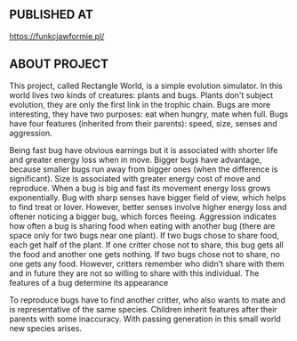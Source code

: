 ## PUBLISHED AT

https://funkcjawformie.pl/

## ABOUT PROJECT

This project, called Rectangle World, is a simple evolution simulator. In this world lives two kinds of creatures: plants and bugs. Plants don't subject evolution, they are only the first link in the trophic chain. Bugs are more interesting, they have two purposes: eat when hungry, mate when full. Bugs have four features (inherited from their parents): speed, size, senses and aggression.

Being fast bug have obvious earnings but it is associated with shorter life and greater energy loss when in move. Bigger bugs have advantage, because smaller bugs run away from bigger ones (when the difference is significant). Size is associated with greater energy cost of move and reproduce. When a bug is big and fast its movement energy loss grows exponentially. Bug with sharp senses have bigger field of view, which helps to find treat or lover. However, better senses involve higher energy loss and oftener noticing a bigger bug, which forces fleeing. Aggression indicates how often a bug is sharing food when eating with another bug (there are space only for two bugs near one plant). If two bugs chose to share food, each get half of the plant. If one critter chose not to share, this bug gets all the food and another one gets nothing. If two bugs chose not to share, no one gets any food. However, critters remember who didn't share with them and in future they are not so willing to share with this individual. The features of a bug determine its appearance

To reproduce bugs have to find another critter, who also wants to mate and is representative of the same species. Children inherit features after their parents with some inaccuracy. With passing generation in this small world new species arises.
